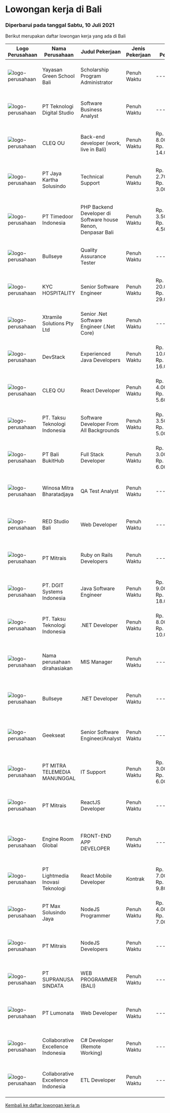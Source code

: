 
  # Lowongan kerja di Bali

  ### Diperbarui pada tanggal Sabtu, 10 Juli 2021

  Berikut merupakan daftar lowongan kerja yang ada di Bali

  |Logo Perusahaan | Nama Perusahaan | Judul Pekerjaan | Jenis Pekerjaan | Gaji Pekerjaan | Lokasi | Deskripsi | Tanggal diunggah | Pranala |
  | -------------- | --------------- | --------------- | --------- | --------- | -------------- | ------- | ----------- | ----------- |
  |![logo-perusahaan](https://image-service-cdn.seek.com.au/dd7036796a75e5621592827ce8a594db0069d397/ee4dce1061f3f616224767ad58cb2fc751b8d2dc)|Yayasan Green School Bali|Scholarship Program Administrator|Penuh Waktu|---|Badung|Job IdentificationPosition: Scholarship Program AdministratorRole SummaryWe are currently seeking a Scholarship Program Administrator to take on...|Jumat, 09 Juli 2021|https://www.jobstreet.co.id/id/job/scholarship-program-administrator-3575237?token=0~e70e76d7-03af-4915-87fd-d633d4b2daeb&sectionRank=1&jobId=jobstreet-id-job-3575237|
|![logo-perusahaan](https://image-service-cdn.seek.com.au/2c8f060e5cc9c764aa1c8c5e93e0ea44df35bf63/ee4dce1061f3f616224767ad58cb2fc751b8d2dc)|PT Teknologi Digital Studio|Software Business Analyst|Penuh Waktu|---|Denpasar|Perform requirements gathering with various stakeholders and translate the requirements into technical specifications. Analyze and decompose complex...|Kamis, 08 Juli 2021|https://www.jobstreet.co.id/id/job/software-business-analyst-3567538?token=0~e70e76d7-03af-4915-87fd-d633d4b2daeb&sectionRank=2&jobId=jobstreet-id-job-3567538|
|![logo-perusahaan](https://image-service-cdn.seek.com.au/83f6c0a379be672bd3733ebae34ee48ae48afc54/ee4dce1061f3f616224767ad58cb2fc751b8d2dc)|CLEQ OU|Back-end developer (work, live in Bali)|Penuh Waktu|Rp. 8.000.000-Rp. 14.000.000|Badung|About ItsavirusItsavirus is a software company with offices in Bali, Singapore and Amsterdam. With a relative small group of people, we work on great...|Jumat, 09 Juli 2021|https://www.jobstreet.co.id/id/job/back-end-developer-work-live-in-bali-3564676?token=0~e70e76d7-03af-4915-87fd-d633d4b2daeb&sectionRank=3&jobId=jobstreet-id-job-3564676|
|![logo-perusahaan](https://image-service-cdn.seek.com.au/295a790b1e507a7e7e1ece863a9cbc400be15412/ee4dce1061f3f616224767ad58cb2fc751b8d2dc)|PT Jaya Kartha Solusindo|Technical Support|Penuh Waktu|Rp. 2.700.000-Rp. 3.000.000|Denpasar|Berusia minimal 20 tahun sampai dengan 30 tahun Pendidikan terakhir minimal SMK atau sederajat Memiliki kemampuan komunikasi dan attitude yang baik...|Rabu, 07 Juli 2021|https://www.jobstreet.co.id/id/job/technical-support-3566476?token=0~e70e76d7-03af-4915-87fd-d633d4b2daeb&sectionRank=4&jobId=jobstreet-id-job-3566476|
|![logo-perusahaan](https://image-service-cdn.seek.com.au/9f2111bf08df94f0ea97d6b9f360a4952c081dc6/ee4dce1061f3f616224767ad58cb2fc751b8d2dc)|PT Timedoor Indonesia|PHP Backend Developer di Software house Renon, Denpasar Bali|Penuh Waktu|Rp. 3.500.000-Rp. 4.500.000|Denpasar|If you want to grow up your self, Timedoor is one of the best places to start your career. Our team comes from various cultures. We welcome young...|Kamis, 08 Juli 2021|https://www.jobstreet.co.id/id/job/php-backend-developer-di-software-house-renon-denpasar-bali-3563447?token=0~e70e76d7-03af-4915-87fd-d633d4b2daeb&sectionRank=5&jobId=jobstreet-id-job-3563447|
|![logo-perusahaan](https://image-service-cdn.seek.com.au/bbf2137c41f12d6e9394eaecc245409d87abbbf0/ee4dce1061f3f616224767ad58cb2fc751b8d2dc)|Bullseye|Quality Assurance Tester|Penuh Waktu|---|Denpasar|We are looking for a Quality Assurance Tester to join our production team and ensure the quality of delivery through manual and automated testing. You...|Senin, 05 Juli 2021|https://www.jobstreet.co.id/id/job/quality-assurance-tester-3571657?token=0~e70e76d7-03af-4915-87fd-d633d4b2daeb&sectionRank=6&jobId=jobstreet-id-job-3571657|
|![logo-perusahaan](https://us.123rf.com/450wm/pavelstasevich/pavelstasevich1811/pavelstasevich181101027/112815900-stock-vector-no-image-available-icon-flat-vector.jpg?ver=6)|KYC HOSPITALITY|Senior Software Engineer|Penuh Waktu|Rp. 20.000.000-Rp. 29.000.000|Denpasar|KYCH- Senior Full Stack Engineer***Minimum 5 years enterprise-level full stack development***KYCH is the global technology ecosystem for Hotels,...|Kamis, 08 Juli 2021|https://www.jobstreet.co.id/id/job/senior-software-engineer-4609047/origin/my?token=0~e70e76d7-03af-4915-87fd-d633d4b2daeb&sectionRank=7&jobId=jobstreet-my-job-4609047|
|![logo-perusahaan](https://image-service-cdn.seek.com.au/886dbb766c5bd832cea6f1bb5b5374b094ca8917/ee4dce1061f3f616224767ad58cb2fc751b8d2dc)|Xtramile Solutions Pty Ltd|Senior .Net Software Engineer (.Net Core)|Penuh Waktu|---|Bali|Innovative job opportunity offering a high salary package, attractive bonus remuneration and full remote working arrangement.This role will help...|Rabu, 07 Juli 2021|https://www.jobstreet.co.id/id/job/senior-net-software-engineer-net-core-3562244?token=0~e70e76d7-03af-4915-87fd-d633d4b2daeb&sectionRank=8&jobId=jobstreet-id-job-3562244|
|![logo-perusahaan](https://image-service-cdn.seek.com.au/074f2081cc42a722643e36313941760f758e7c3b/ee4dce1061f3f616224767ad58cb2fc751b8d2dc)|DevStack|Experienced Java Developers|Penuh Waktu|Rp. 10.000.000-Rp. 16.000.000|Bali|We are looking for exceptional and experienced Java or Kotlin Developers to join our team in Bandung or Bali! The position requires at least: Bachelor...|Rabu, 07 Juli 2021|https://www.jobstreet.co.id/id/job/experienced-java-developers-3567181?token=0~e70e76d7-03af-4915-87fd-d633d4b2daeb&sectionRank=9&jobId=jobstreet-id-job-3567181|
|![logo-perusahaan](https://image-service-cdn.seek.com.au/83f6c0a379be672bd3733ebae34ee48ae48afc54/ee4dce1061f3f616224767ad58cb2fc751b8d2dc)|CLEQ OU|React Developer|Penuh Waktu|Rp. 4.000.000-Rp. 5.600.000|Badung|About ItsavirusItsavirus is a software company with offices in Bali, Singapore and Amsterdam. With a relatively small group of people, we work on...|Selasa, 06 Juli 2021|https://www.jobstreet.co.id/id/job/react-developer-3572472?token=0~e70e76d7-03af-4915-87fd-d633d4b2daeb&sectionRank=10&jobId=jobstreet-id-job-3572472|
|![logo-perusahaan](https://image-service-cdn.seek.com.au/cdad7eadbef6a47d2c5b4d08a7c1b9886e8f7f8f/ee4dce1061f3f616224767ad58cb2fc751b8d2dc)|PT. Taksu Teknologi Indonesia|Software Developer From All Backgrounds|Penuh Waktu|Rp. 3.500.000-Rp. 5.000.000|Denpasar|Let’s Build Your Future with Us!We’re looking for dedicated and dynamic youth to join our team.If you call yourself a Software Developer from All...|Selasa, 06 Juli 2021|https://www.jobstreet.co.id/id/job/software-developer-from-all-backgrounds-3572362?token=0~e70e76d7-03af-4915-87fd-d633d4b2daeb&sectionRank=11&jobId=jobstreet-id-job-3572362|
|![logo-perusahaan](https://us.123rf.com/450wm/pavelstasevich/pavelstasevich1811/pavelstasevich181101027/112815900-stock-vector-no-image-available-icon-flat-vector.jpg?ver=6)|PT Bali BukitHub|Full Stack Developer|Penuh Waktu|Rp. 3.000.000-Rp. 6.000.000|Bali|We are a new startup IT company located in Bali which is developing our team. We are currently looking for someone to join our team FULL TIME as a "...|Kamis, 08 Juli 2021|https://www.jobstreet.co.id/id/job/full-stack-developer-3574626?token=0~e70e76d7-03af-4915-87fd-d633d4b2daeb&sectionRank=12&jobId=jobstreet-id-job-3574626|
|![logo-perusahaan](https://image-service-cdn.seek.com.au/cd823704551af28e73a2059691a6e200c86b8a5f/ee4dce1061f3f616224767ad58cb2fc751b8d2dc)|Winosa Mitra Bharatadjaya|QA Test Analyst|Penuh Waktu|---|Lampung|With the company growing, we are looking to expand the team with one or more Test Analyst(s). Our office is based in Bandar Lampung and candidates are...|Sabtu, 03 Juli 2021|https://www.jobstreet.co.id/id/job/qa-test-analyst-3570963?token=0~e70e76d7-03af-4915-87fd-d633d4b2daeb&sectionRank=13&jobId=jobstreet-id-job-3570963|
|![logo-perusahaan](https://us.123rf.com/450wm/pavelstasevich/pavelstasevich1811/pavelstasevich181101027/112815900-stock-vector-no-image-available-icon-flat-vector.jpg?ver=6)|RED Studio Bali|Web Developer|Penuh Waktu|---|Bali|Kualifikasi : Sarjana S1 / Fresh Graduate Dipersilahkan Ramah, bertanggung jawab, bisa bekerjasama dengan team Kreatif, ulet dan komunikatif Mengerti...|Kamis, 08 Juli 2021|https://www.jobstreet.co.id/id/job/web-developer-3574259?token=0~e70e76d7-03af-4915-87fd-d633d4b2daeb&sectionRank=14&jobId=jobstreet-id-job-3574259|
|![logo-perusahaan](https://image-service-cdn.seek.com.au/969b0c47f133a1e0155056a5d964c63953dd6304/ee4dce1061f3f616224767ad58cb2fc751b8d2dc)|PT Mitrais|Ruby on Rails Developers|Penuh Waktu|---|Bali|Build your Career with Mitrais ! We're urgently looking for experienced Ruby On Rails  Developers to be part of our team for an immediate...|Senin, 05 Juli 2021|https://www.jobstreet.co.id/id/job/ruby-on-rails-developers-3571271?token=0~e70e76d7-03af-4915-87fd-d633d4b2daeb&sectionRank=15&jobId=jobstreet-id-job-3571271|
|![logo-perusahaan](https://image-service-cdn.seek.com.au/e93bc75036be941b9c3ff3a55670cb236457b0c4/ee4dce1061f3f616224767ad58cb2fc751b8d2dc)|PT. DGIT Systems Indonesia|Java Software Engineer|Penuh Waktu|Rp. 9.000.000-Rp. 18.000.000|Badung|We are looking for a talented Java engineer to join an experienced team of engineers working on our flagship to work remotely for our...|Senin, 05 Juli 2021|https://www.jobstreet.co.id/id/job/java-software-engineer-3571505?token=0~e70e76d7-03af-4915-87fd-d633d4b2daeb&sectionRank=16&jobId=jobstreet-id-job-3571505|
|![logo-perusahaan](https://image-service-cdn.seek.com.au/cdad7eadbef6a47d2c5b4d08a7c1b9886e8f7f8f/ee4dce1061f3f616224767ad58cb2fc751b8d2dc)|PT. Taksu Teknologi Indonesia|.NET Developer|Penuh Waktu|Rp. 8.000.000-Rp. 10.000.000|Bali|Let’s Build Your Future with Us!We are looking for 2 (two) .NET developers to be part of an existing team. The team maintains systems for our...|Senin, 05 Juli 2021|https://www.jobstreet.co.id/id/job/net-developer-3571448?token=0~e70e76d7-03af-4915-87fd-d633d4b2daeb&sectionRank=17&jobId=jobstreet-id-job-3571448|
|![logo-perusahaan](https://us.123rf.com/450wm/pavelstasevich/pavelstasevich1811/pavelstasevich181101027/112815900-stock-vector-no-image-available-icon-flat-vector.jpg?ver=6)|Nama perusahaan dirahasiakan|MIS Manager|Penuh Waktu|---|Bali|Pendidikan minimal S1 segala jurusan Memiliki pengetahuan mengenai PHP dan bahasa pemrograman lainnya atau menguasai jaringan Gaji negotiable...|Sabtu, 03 Juli 2021|https://www.jobstreet.co.id/id/job/mis-manager-3570970?token=0~e70e76d7-03af-4915-87fd-d633d4b2daeb&sectionRank=18&jobId=jobstreet-id-job-3570970|
|![logo-perusahaan](https://image-service-cdn.seek.com.au/bbf2137c41f12d6e9394eaecc245409d87abbbf0/ee4dce1061f3f616224767ad58cb2fc751b8d2dc)|Bullseye|.NET Developer|Penuh Waktu|---|Denpasar|Bullseye is looking for a .Net Developer with extensive Sitecore experience to be placed in our digital production facility in BALI.  Job...|Senin, 05 Juli 2021|https://www.jobstreet.co.id/id/job/net-developer-3571691?token=0~e70e76d7-03af-4915-87fd-d633d4b2daeb&sectionRank=19&jobId=jobstreet-id-job-3571691|
|![logo-perusahaan](https://image-service-cdn.seek.com.au/a94166d692fda70a364e9d5191d7ced8a65f1597/ee4dce1061f3f616224767ad58cb2fc751b8d2dc)|Geekseat|Senior Software Engineer/Analyst|Penuh Waktu|---|Denpasar|Have a seat with us! We are currently looking for an experienced Senior Software Engineer to join our Awesome Engineering Team at our offices in Bali...|Rabu, 07 Juli 2021|https://www.jobstreet.co.id/id/job/senior-software-engineer-analyst-3573198?token=0~e70e76d7-03af-4915-87fd-d633d4b2daeb&sectionRank=20&jobId=jobstreet-id-job-3573198|
|![logo-perusahaan](https://image-service-cdn.seek.com.au/16c862207f96b3f370f64d8b44491152321c7aac/ee4dce1061f3f616224767ad58cb2fc751b8d2dc)|PT MITRA TELEMEDIA MANUNGGAL|IT Support|Penuh Waktu|Rp. 3.000.000-Rp. 6.000.000|Denpasar|MTM Bali adalah perusahaan provider TV Kabel dan Internet Service di Bali, dan kami mencari IT Support untuk bergabung dengan tim NOC kami. Posisi ini...|Jumat, 02 Juli 2021|https://www.jobstreet.co.id/id/job/it-support-3570334?token=0~e70e76d7-03af-4915-87fd-d633d4b2daeb&sectionRank=21&jobId=jobstreet-id-job-3570334|
|![logo-perusahaan](https://image-service-cdn.seek.com.au/969b0c47f133a1e0155056a5d964c63953dd6304/ee4dce1061f3f616224767ad58cb2fc751b8d2dc)|PT Mitrais|ReactJS Developer|Penuh Waktu|---|Bali|We're urgently looking for experienced ReactJS Developers to be part of our team for an immediate start.Our client is a consultancy focused company...|Senin, 05 Juli 2021|https://www.jobstreet.co.id/id/job/reactjs-developer-3571267?token=0~e70e76d7-03af-4915-87fd-d633d4b2daeb&sectionRank=22&jobId=jobstreet-id-job-3571267|
|![logo-perusahaan](https://image-service-cdn.seek.com.au/f279a252aa4530b3376105ebe41883985cc00867/ee4dce1061f3f616224767ad58cb2fc751b8d2dc)|Engine Room Global|FRONT-END APP DEVELOPER|Penuh Waktu|---|Badung|***WANTED: EXPERIENCED FRONT-END APP DEVELOPER FOR EXCITING NEW STARTUP PROJECT!We're looking for an experienced front app developer to join our...|Selasa, 06 Juli 2021|https://www.jobstreet.co.id/id/job/front-end-app-developer-3572554?token=0~e70e76d7-03af-4915-87fd-d633d4b2daeb&sectionRank=23&jobId=jobstreet-id-job-3572554|
|![logo-perusahaan](https://image-service-cdn.seek.com.au/ebfe0f91667a47547f62ce1bea5320e2313e817f/ee4dce1061f3f616224767ad58cb2fc751b8d2dc)|PT Lightmedia Inovasi Teknologi|React Mobile Developer|Kontrak|Rp. 7.000.000-Rp. 9.800.000|Jawa Barat|Hallo, kami PT Lightmedia Inovasi Teknologi sedang mencari position full time React Developer.  Pekerjaan full time remote, yang artinya bisa dari...|Sabtu, 03 Juli 2021|https://www.jobstreet.co.id/id/job/react-mobile-developer-3570917?token=0~e70e76d7-03af-4915-87fd-d633d4b2daeb&sectionRank=24&jobId=jobstreet-id-job-3570917|
|![logo-perusahaan](https://image-service-cdn.seek.com.au/d528f747d71b6f25f37f0562919e21c80001cd02/ee4dce1061f3f616224767ad58cb2fc751b8d2dc)|PT Max Solusindo Jaya|NodeJS Programmer|Penuh Waktu|Rp. 4.000.000-Rp. 7.000.000|Bali|We are looking for a Node.js Developer to build and maintain functional web pages and applications.To be successful in this role, you should have...|Jumat, 02 Juli 2021|https://www.jobstreet.co.id/id/job/nodejs-programmer-3558706?token=0~e70e76d7-03af-4915-87fd-d633d4b2daeb&sectionRank=25&jobId=jobstreet-id-job-3558706|
|![logo-perusahaan](https://image-service-cdn.seek.com.au/969b0c47f133a1e0155056a5d964c63953dd6304/ee4dce1061f3f616224767ad58cb2fc751b8d2dc)|PT Mitrais|NodeJS Developers|Penuh Waktu|---|Bali|Build your Career with Mitrais! We're urgently looking for experienced NodeJS Developers to be part of our team for an immediate start.Our client is a...|Kamis, 01 Juli 2021|https://www.jobstreet.co.id/id/job/nodejs-developers-3557891?token=0~e70e76d7-03af-4915-87fd-d633d4b2daeb&sectionRank=26&jobId=jobstreet-id-job-3557891|
|![logo-perusahaan](https://image-service-cdn.seek.com.au/a50d942d1a834f67ed0f6529eed213256bc2fbab/ee4dce1061f3f616224767ad58cb2fc751b8d2dc)|PT SUPRANUSA SINDATA|WEB PROGRAMMER (BALI)|Penuh Waktu|---|Bali|Requirments : Minimal Pendidikan S1 Information Technology / Computer Science dengan minimal IPK 3.00 Pengalaman minimal 1 tahun dengan pemrograman...|Kamis, 01 Juli 2021|https://www.jobstreet.co.id/id/job/web-programmer-bali-3557667?token=0~e70e76d7-03af-4915-87fd-d633d4b2daeb&sectionRank=27&jobId=jobstreet-id-job-3557667|
|![logo-perusahaan](https://image-service-cdn.seek.com.au/3de98e9c9215f2393d4c138e6c0f5f1400933fcb/ee4dce1061f3f616224767ad58cb2fc751b8d2dc)|PT Lumonata|Web Developer|Penuh Waktu|---|Badung|Lumonata are an independent design and development studio based in Bali that provides services in the field of website design, website...|Kamis, 01 Juli 2021|https://www.jobstreet.co.id/id/job/web-developer-3569481?token=0~e70e76d7-03af-4915-87fd-d633d4b2daeb&sectionRank=28&jobId=jobstreet-id-job-3569481|
|![logo-perusahaan](https://image-service-cdn.seek.com.au/7145b1ba6bc0dbd678e2bf86d776dd2b1b9b81f6/ee4dce1061f3f616224767ad58cb2fc751b8d2dc)|Collaborative Excellence Indonesia|C# Developer (Remote Working)|Penuh Waktu|---|Jakarta Raya|Responsibilities: Design, coding, and testing of modules for various components of our product framework Capable of understanding and delivering...|Jumat, 02 Juli 2021|https://www.jobstreet.co.id/id/job/c-developer-remote-working-3559614?token=0~e70e76d7-03af-4915-87fd-d633d4b2daeb&sectionRank=29&jobId=jobstreet-id-job-3559614|
|![logo-perusahaan](https://image-service-cdn.seek.com.au/7145b1ba6bc0dbd678e2bf86d776dd2b1b9b81f6/ee4dce1061f3f616224767ad58cb2fc751b8d2dc)|Collaborative Excellence Indonesia|ETL Developer|Penuh Waktu|---|Bali|Job Description Developing database objects and creates and automate ETL processes Develop and execute database queries and conduct analysis Provides...|Jumat, 02 Juli 2021|https://www.jobstreet.co.id/id/job/etl-developer-3559613?token=0~e70e76d7-03af-4915-87fd-d633d4b2daeb&sectionRank=30&jobId=jobstreet-id-job-3559613|


  [Kembali ke daftar lowongan kerja 🔙](../README.md#daftar-lowongan-kerja)
  